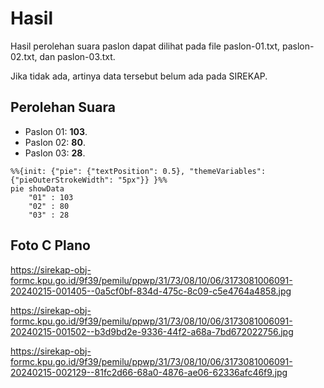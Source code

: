# Hasil

Hasil perolehan suara paslon dapat dilihat pada file paslon-01.txt, paslon-02.txt, dan paslon-03.txt.

Jika tidak ada, artinya data tersebut belum ada pada SIREKAP.

## Perolehan Suara

 * Paslon 01: **103**.
 * Paslon 02: **80**.
 * Paslon 03: **28**.

```mermaid
%%{init: {"pie": {"textPosition": 0.5}, "themeVariables": {"pieOuterStrokeWidth": "5px"}} }%%
pie showData
    "01" : 103
    "02" : 80
    "03" : 28
```
## Foto C Plano

https://sirekap-obj-formc.kpu.go.id/9f39/pemilu/ppwp/31/73/08/10/06/3173081006091-20240215-001405--0a5cf0bf-834d-475c-8c09-c5e4764a4858.jpg

https://sirekap-obj-formc.kpu.go.id/9f39/pemilu/ppwp/31/73/08/10/06/3173081006091-20240215-001502--b3d9bd2e-9336-44f2-a68a-7bd672022756.jpg

https://sirekap-obj-formc.kpu.go.id/9f39/pemilu/ppwp/31/73/08/10/06/3173081006091-20240215-002129--81fc2d66-68a0-4876-ae06-62336afc46f9.jpg
